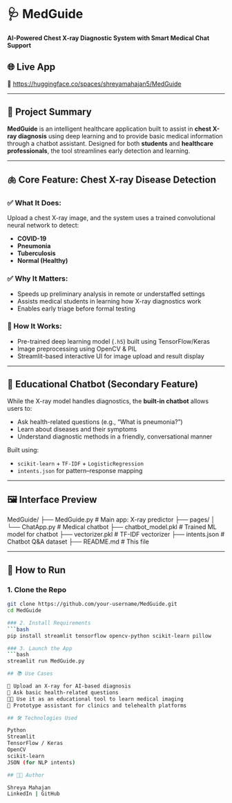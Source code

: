 # 🩺 MedGuide

**AI-Powered Chest X-ray Diagnostic System with Smart Medical Chat Support**


## 🌐 Live App

🔗 https://huggingface.co/spaces/shreyamahajan5/MedGuide

---

## 📌 Project Summary

**MedGuide** is an intelligent healthcare application built to assist in **chest X-ray diagnosis** using deep learning and to provide basic medical information through a chatbot assistant. Designed for both **students** and **healthcare professionals**, the tool streamlines early detection and learning.

---

## 🫁 Core Feature: Chest X-ray Disease Detection

### ✅ What It Does:
Upload a chest X-ray image, and the system uses a trained convolutional neural network to detect:

- **COVID-19**
- **Pneumonia**
- **Tuberculosis**
- **Normal (Healthy)**

### ✅ Why It Matters:
- Speeds up preliminary analysis in remote or understaffed settings
- Assists medical students in learning how X-ray diagnostics work
- Enables early triage before formal testing

### 🧠 How It Works:
- Pre-trained deep learning model (`.h5`) built using TensorFlow/Keras
- Image preprocessing using OpenCV & PIL
- Streamlit-based interactive UI for image upload and result display

---

## 💬 Educational Chatbot (Secondary Feature)

While the X-ray model handles diagnostics, the **built-in chatbot** allows users to:
- Ask health-related questions (e.g., “What is pneumonia?”)
- Learn about diseases and their symptoms
- Understand diagnostic methods in a friendly, conversational manner

Built using:
- `scikit-learn` + `TF-IDF` + `LogisticRegression`
- `intents.json` for pattern–response mapping

---

## 🖼️ Interface Preview

MedGuide/
├── MedGuide.py # Main app: X-ray predictor
├── pages/
│ └── ChatApp.py # Medical chatbot
├── chatbot_model.pkl # Trained ML model for chatbot
├── vectorizer.pkl # TF-IDF vectorizer
├── intents.json # Chatbot Q&A dataset
├── README.md # This file


---

## 🚀 How to Run

### 1. Clone the Repo
```bash
git clone https://github.com/your-username/MedGuide.git
cd MedGuide

### 2. Install Requirements
```bash
pip install streamlit tensorflow opencv-python scikit-learn pillow

### 3. Launch the App
```bash
streamlit run MedGuide.py

## 📚 Use Cases

🧪 Upload an X-ray for AI-based diagnosis
🧠 Ask basic health-related questions
🧑‍🎓 Use it as an educational tool to learn medical imaging
🏥 Prototype assistant for clinics and telehealth platforms

## 🛠 Technologies Used

Python
Streamlit
TensorFlow / Keras
OpenCV
scikit-learn
JSON (for NLP intents)

## 👩‍💻 Author

Shreya Mahajan
LinkedIn | GitHub

